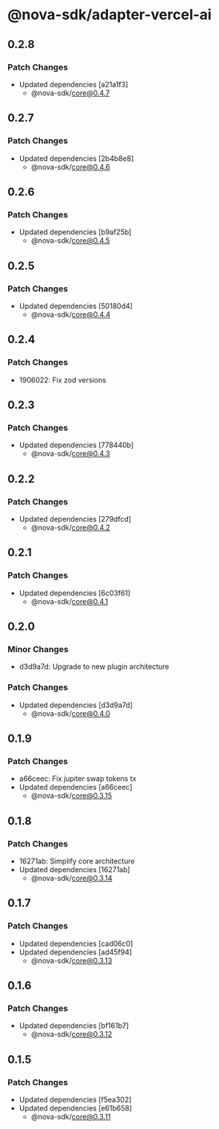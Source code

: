 # @nova-sdk/adapter-vercel-ai

## 0.2.8

### Patch Changes

- Updated dependencies [a21a1f3]
  - @nova-sdk/core@0.4.7

## 0.2.7

### Patch Changes

- Updated dependencies [2b4b8e8]
  - @nova-sdk/core@0.4.6

## 0.2.6

### Patch Changes

- Updated dependencies [b9af25b]
  - @nova-sdk/core@0.4.5

## 0.2.5

### Patch Changes

- Updated dependencies [50180d4]
  - @nova-sdk/core@0.4.4

## 0.2.4

### Patch Changes

- 1906022: Fix zod versions

## 0.2.3

### Patch Changes

- Updated dependencies [778440b]
  - @nova-sdk/core@0.4.3

## 0.2.2

### Patch Changes

- Updated dependencies [279dfcd]
  - @nova-sdk/core@0.4.2

## 0.2.1

### Patch Changes

- Updated dependencies [6c03f61]
  - @nova-sdk/core@0.4.1

## 0.2.0

### Minor Changes

- d3d9a7d: Upgrade to new plugin architecture

### Patch Changes

- Updated dependencies [d3d9a7d]
  - @nova-sdk/core@0.4.0

## 0.1.9

### Patch Changes

- a66ceec: Fix jupiter swap tokens tx
- Updated dependencies [a66ceec]
  - @nova-sdk/core@0.3.15

## 0.1.8

### Patch Changes

- 16271ab: Simplify core architecture
- Updated dependencies [16271ab]
  - @nova-sdk/core@0.3.14

## 0.1.7

### Patch Changes

- Updated dependencies [cad06c0]
- Updated dependencies [ad45f94]
  - @nova-sdk/core@0.3.13

## 0.1.6

### Patch Changes

- Updated dependencies [bf161b7]
  - @nova-sdk/core@0.3.12

## 0.1.5

### Patch Changes

- Updated dependencies [f5ea302]
- Updated dependencies [e61b658]
  - @nova-sdk/core@0.3.11
